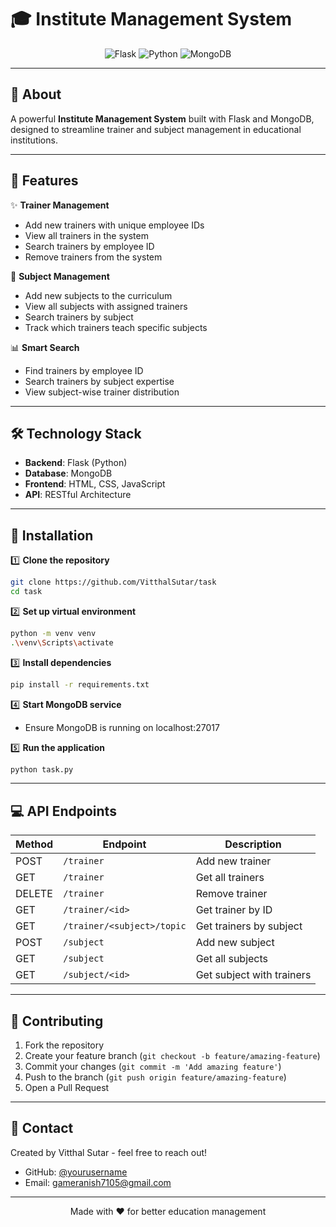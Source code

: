 # 🎓 Institute Management System

<p align="center">
  <img src="https://img.shields.io/badge/Flask-000000?logo=flask&logoColor=white&style=for-the-badge" alt="Flask">
  <img src="https://img.shields.io/badge/Python-3776AB?logo=python&logoColor=white&style=for-the-badge" alt="Python">
  <img src="https://img.shields.io/badge/MongoDB-47A248?logo=mongodb&logoColor=white&style=for-the-badge" alt="MongoDB">
</p>

---

## 🎯 About
A powerful **Institute Management System** built with Flask and MongoDB, designed to streamline trainer and subject management in educational institutions.

---

## 🌟 Features

✨ **Trainer Management**
- Add new trainers with unique employee IDs
- View all trainers in the system
- Search trainers by employee ID
- Remove trainers from the system

🎯 **Subject Management**
- Add new subjects to the curriculum
- View all subjects with assigned trainers
- Search trainers by subject
- Track which trainers teach specific subjects

📊 **Smart Search**
- Find trainers by employee ID
- Search trainers by subject expertise
- View subject-wise trainer distribution

---

## 🛠️ Technology Stack

- **Backend**: Flask (Python)
- **Database**: MongoDB
- **Frontend**: HTML, CSS, JavaScript
- **API**: RESTful Architecture

---

## 🚀 Installation

1️⃣ **Clone the repository**
```bash
git clone https://github.com/VitthalSutar/task
cd task
```

2️⃣ **Set up virtual environment**
```bash
python -m venv venv
.\venv\Scripts\activate
```

3️⃣ **Install dependencies**
```bash
pip install -r requirements.txt
```

4️⃣ **Start MongoDB service**
- Ensure MongoDB is running on localhost:27017

5️⃣ **Run the application**
```bash
python task.py
```

---

## 💻 API Endpoints

| Method | Endpoint | Description |
|--------|----------|-------------|
| POST | `/trainer` | Add new trainer |
| GET | `/trainer` | Get all trainers |
| DELETE | `/trainer` | Remove trainer |
| GET | `/trainer/<id>` | Get trainer by ID |
| GET | `/trainer/<subject>/topic` | Get trainers by subject |
| POST | `/subject` | Add new subject |
| GET | `/subject` | Get all subjects |
| GET | `/subject/<id>` | Get subject with trainers |

---

## 👥 Contributing

1. Fork the repository
2. Create your feature branch (`git checkout -b feature/amazing-feature`)
3. Commit your changes (`git commit -m 'Add amazing feature'`)
4. Push to the branch (`git push origin feature/amazing-feature`)
5. Open a Pull Request

---


## 🤝 Contact

Created by Vitthal Sutar - feel free to reach out!

- GitHub: [@yourusername](https://github.com/VitthalSutar)
- Email: gameranish7105@gmail.com

---

<p align="center">Made with ❤️ for better education management</p>